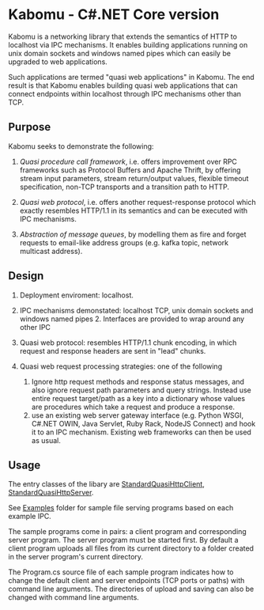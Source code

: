 # Kabomu - C#.NET Core version

Kabomu is a networking library that extends the semantics of HTTP to localhost via IPC mechanisms. It enables building applications running on unix domain sockets and
windows named pipes which can easily be upgraded to web applications.

Such applications are termed "quasi web applications" in Kabomu. The end result is that Kabomu enables building quasi web applications that can connect endpoints within localhost through IPC mechanisms other than TCP.

## Purpose

Kabomu seeks to demonstrate the following:

1. *Quasi procedure call framework*, i.e. offers improvement over RPC frameworks such as Protocol Buffers and Apache Thrift, by offering stream input parameters, stream return/output values, flexible timeout specification, non-TCP transports and a transition path to HTTP.

2. *Quasi web protocol*, i.e. offers another request-response protocol which exactly resembles HTTP/1.1 in its semantics and can be executed with IPC mechanisms.

4. *Abstraction of message queues*, by modelling them as fire and forget requests to email-like address groups (e.g. kafka topic, network multicast address).


## Design

1. Deployment enviroment: localhost.

1. IPC mechanisms demonstated: localhost TCP, unix domain sockets and windows named pipes
   2. Interfaces are provided to wrap around any other IPC

3. Quasi web protocol: resembles HTTP/1.1 chunk encoding, in which request and response headers are sent in "lead" chunks.

3. Quasi web request processing strategies: one of the following
   1. Ignore http request methods and response status messages, and also ignore request path parameters and query strings. Instead use entire request target/path as a key into a
   dictionary whose values are procedures which take a request and produce a response.
   2. use an existing web server gateway interface (e.g. Python WSGI, C#.NET OWIN, Java Servlet, Ruby Rack, NodeJS Connect) and hook it to an IPC mechanism. Existing web frameworks can then be used as usual.

## Usage

The entry classes of the libary are [StandardQuasiHttpClient](https://github.com/aaronicsubstances/cskabomu/tree/main/src/Kabomu/QuasiHttp/StandardQuasiHttpClient.cs), [StandardQuasiHttpServer](https://github.com/aaronicsubstances/cskabomu/tree/main/src/Kabomu/QuasiHttp/StandardQuasiHttpServer.cs).

See [Examples](https://github.com/aaronicsubstances/cskabomu/tree/main/examples) folder for sample file serving programs based on each example IPC.

The sample programs come in pairs:  a client program and corresponding server program. The server program must be started first. By default a client program uploads all files from its current directory to a folder created in the server program's current directory.

The Program.cs source file of each sample program indicates how to change the default client and server endpoints (TCP ports or paths) with command line arguments. The directories of upload and saving can also be changed with command line arguments.
